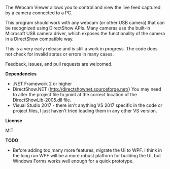 The Webcam Viewer allows you to control and view the live feed captured by a camera connected to a PC.

This program should work with any webcam (or other USB camera) that can be recognized using DirectShow APIs. Many cameras use the built-in Microsoft USB camera driver, which exposes the functionality of the camera in a DirectShow compatible way.

This is a very early release and is still a work in progress. The code does not check for invalid states or errors in many cases. 

Feedback, issues, and pull requests are welcomed.

**Dependencies**
- .NET Framework 2 or higher
- DirectShow.NET (http://directshownet.sourceforge.net/) You may need to alter the project file to point at the correct location of the DirectShowLib-2005.dll file.
- Visual Studio 2017 - there isn't anything VS 2017 specific in the code or project files, I just haven't tried loading them in any other VS version.

**License**

MIT

**TODO**
- Before adding too many more features, migrate the UI to WPF. I think in the long run WPF will be a more robust platform for building the UI, but Windows Forms works well enough for a quick prototype.